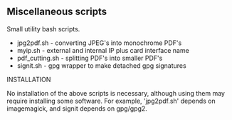 Miscellaneous scripts
---------------------

Small utility bash scripts.
- jpg2pdf.sh     - converting JPEG's into monochrome PDF's
- myip.sh        - external and internal IP plus card interface name
- pdf_cutting.sh - splitting PDF's into smaller PDF's
- signit.sh      - gpg wrapper to make detached gpg signatures

INSTALLATION

No installation of the above scripts is necessary, although using them may require installing some software. For example, 'jpg2pdf.sh' depends on imagemagick, and signit depends on gpg/gpg2.
